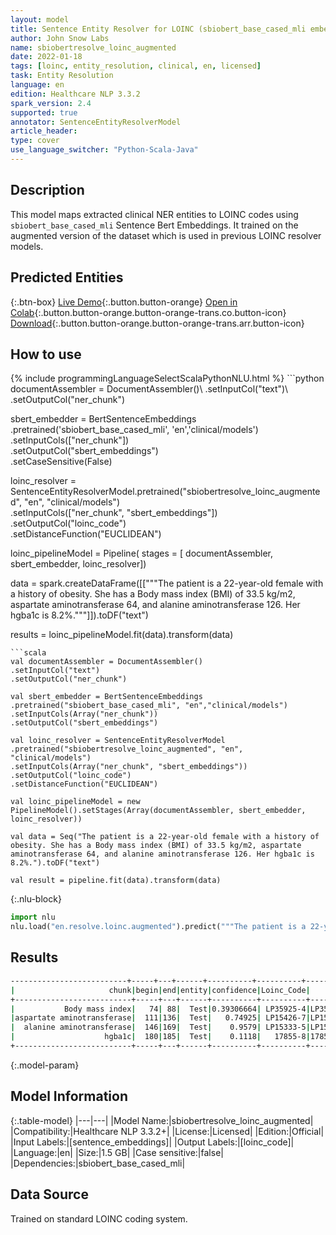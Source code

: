 ```yaml
---
layout: model
title: Sentence Entity Resolver for LOINC (sbiobert_base_cased_mli embeddings)
author: John Snow Labs
name: sbiobertresolve_loinc_augmented
date: 2022-01-18
tags: [loinc, entity_resolution, clinical, en, licensed]
task: Entity Resolution
language: en
edition: Healthcare NLP 3.3.2
spark_version: 2.4
supported: true
annotator: SentenceEntityResolverModel
article_header:
type: cover
use_language_switcher: "Python-Scala-Java"
---
```


## Description

This model maps extracted clinical NER entities to LOINC codes using `sbiobert_base_cased_mli` Sentence Bert Embeddings. It trained on the augmented version of the dataset which is used in previous LOINC resolver models.

## Predicted Entities



{:.btn-box}
[Live Demo](https://nlp.johnsnowlabs.com/demo){:.button.button-orange}
[Open in Colab](https://colab.research.google.com/github/JohnSnowLabs/spark-nlp-workshop/blob/master/tutorials/Certification_Trainings/Healthcare/24.Improved_Entity_Resolvers_in_SparkNLP_with_sBert.ipynb){:.button.button-orange.button-orange-trans.co.button-icon}
[Download](https://s3.amazonaws.com/auxdata.johnsnowlabs.com/clinical/models/sbiobertresolve_loinc_augmented_en_3.3.2_2.4_1642533239691.zip){:.button.button-orange.button-orange-trans.arr.button-icon}

## How to use



<div class="tabs-box" markdown="1">
{% include programmingLanguageSelectScalaPythonNLU.html %}
```python
documentAssembler = DocumentAssembler()\
.setInputCol("text")\
.setOutputCol("ner_chunk")

sbert_embedder = BertSentenceEmbeddings\
.pretrained('sbiobert_base_cased_mli', 'en','clinical/models')\
.setInputCols(["ner_chunk"])\
.setOutputCol("sbert_embeddings")\
.setCaseSensitive(False)

loinc_resolver = SentenceEntityResolverModel.pretrained("sbiobertresolve_loinc_augmented", "en", "clinical/models") \
.setInputCols(["ner_chunk", "sbert_embeddings"]) \
.setOutputCol("loinc_code")\
.setDistanceFunction("EUCLIDEAN")

loinc_pipelineModel = Pipeline(
stages = [
documentAssembler,
sbert_embedder,
loinc_resolver])

data = spark.createDataFrame([["""The patient is a 22-year-old female with a history of obesity. She has a Body mass index (BMI) of 33.5 kg/m2, aspartate aminotransferase 64, and alanine aminotransferase 126. Her hgba1c is 8.2%."""]]).toDF("text")

results = loinc_pipelineModel.fit(data).transform(data)
```
```scala
val documentAssembler = DocumentAssembler()
.setInputCol("text")
.setOutputCol("ner_chunk")

val sbert_embedder = BertSentenceEmbeddings
.pretrained("sbiobert_base_cased_mli", "en","clinical/models")
.setInputCols(Array("ner_chunk"))
.setOutputCol("sbert_embeddings")

val loinc_resolver = SentenceEntityResolverModel
.pretrained("sbiobertresolve_loinc_augmented", "en", "clinical/models") 
.setInputCols(Array("ner_chunk", "sbert_embeddings")) 
.setOutputCol("loinc_code")
.setDistanceFunction("EUCLIDEAN")

val loinc_pipelineModel = new PipelineModel().setStages(Array(documentAssembler, sbert_embedder, loinc_resolver))

val data = Seq("The patient is a 22-year-old female with a history of obesity. She has a Body mass index (BMI) of 33.5 kg/m2, aspartate aminotransferase 64, and alanine aminotransferase 126. Her hgba1c is 8.2%.").toDF("text")

val result = pipeline.fit(data).transform(data)
```


{:.nlu-block}
```python
import nlu
nlu.load("en.resolve.loinc.augmented").predict("""The patient is a 22-year-old female with a history of obesity. She has a Body mass index (BMI) of 33.5 kg/m2, aspartate aminotransferase 64, and alanine aminotransferase 126. Her hgba1c is 8.2%.""")
```

</div>

## Results

```bash
--------------------------+-----+---+------+----------+----------+--------------------------------------------------+--------------------------------------------------+
|                     chunk|begin|end|entity|confidence|Loinc_Code|                                         all_codes|                                       resolutions|
+--------------------------+-----+---+------+----------+----------+--------------------------------------------------+--------------------------------------------------+
|           Body mass index|   74| 88|  Test|0.39306664| LP35925-4|LP35925-4:::BDYCRC:::LP172732-2:::39156-5:::LP7...|body mass index:::body circumference:::body mus...|
|aspartate aminotransferase|  111|136|  Test|   0.74925| LP15426-7|LP15426-7:::14409-7:::LP307348-5:::LP15333-5:::...|aspartate aminotransferase::: aspartate transam...|
|  alanine aminotransferase|  146|169|  Test|    0.9579| LP15333-5|LP15333-5:::LP307326-1:::16324-6:::LP307348-5::...|alanine aminotransferase:::alanine aminotransfe...|
|                    hgba1c|  180|185|  Test|    0.1118|   17855-8|17855-8:::4547-6:::55139-0:::72518-4:::45190-6:...| hba1c::: hgb a1::: hb1::: hcds1::: hhc1::: htr...|
+--------------------------+-----+---+------+----------+----------+--------------------------------------------------+--------------------------------------------------+


```

{:.model-param}
## Model Information

{:.table-model}
|---|---|
|Model Name:|sbiobertresolve_loinc_augmented|
|Compatibility:|Healthcare NLP 3.3.2+|
|License:|Licensed|
|Edition:|Official|
|Input Labels:|[sentence_embeddings]|
|Output Labels:|[loinc_code]|
|Language:|en|
|Size:|1.5 GB|
|Case sensitive:|false|
|Dependencies:|sbiobert_base_cased_mli|

## Data Source

Trained on standard LOINC coding system.